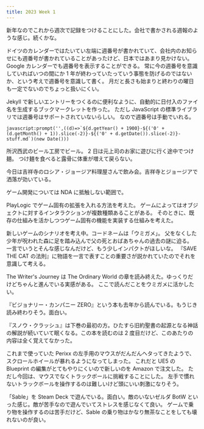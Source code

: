 ```yaml
---
title: 2023 Week 1
---
```


新年なのでこれから週次で記録をつけることにした。会社で書かされる週報のような感じ。続くかな。

ドイツのカレンダーではたいてい左端に週番号が書かれていて、会社内のお知らせにも週番号が書かれていることがあったけど、日本ではあまり見かけない。
Google カレンダーでも週番号を表示することができる。
常に今の週番号を意識していればいつの間にか 1 年が終わっていたっていう事態を防げるのではないか、という考えで週番号を意識して書く。
月だと長さも始まりと終わりの曜日も一定でないのでちょっと扱いにくい。

Jekyll で新しいエントリーをつくるのに便利なように、自動的に日付入のファイ名を生成するブックマークレットを作った。
ただし JavaScript の標準ライブラリでは週番号はサポートされていないらしい。
なので週番号は手動でいれる。

```
javascript:prompt('',((d)=>`${d.getYear() + 1900}-${('0' + (d.getMonth() + 1)).slice(-2)}-${('0' + d.getDate()).slice(-2)}-stuff.md`)(new Date()))
```

所沢西武のビール工房でビール。
2 日は元上司のお家に遊びに行く途中でつけ麺。
つけ麺を食べると露骨に体重が増えて戻らない。

今日は吉祥寺のロシア・ジョージア料理屋さんで飲み会。吉祥寺とジョージアで洒落が効いている。

ゲーム開発については NDA に抵触しない範囲で。

PlayLogic でゲーム固有の拡張を入れる方法を考えた。
ゲームによってはオブジェクトに対するインタラクションが複数種類あることがある。
そのときに、既存の仕組みを活かしつつゲーム固有の機能を実装する仕組みを考えた。

新しいゲームのシナリオを考え中。コードネームは「ウミガメ」。
父をなくした少年が呪われた森に足を踏み込んで父の死とおばあちゃんの過去の謎に迫る。
一言でいうとそんな感じなんだけど、もう少しインパクトがほしいな。
『SAVE THE CAT の法則』に物語を一言で表すことの重要さが説かれていたのでそれを意識して考える。

The Writer's Journey は The Ordinary World の章を読み終えた。ゆっくりだけどちゃんと進んでいる実感がある。
ここで読んだことをウミガメに活かしたい。

『ビジョナリー・カンパニー ZERO』という本も去年から読んでいる。もうじき読み終わりそう。面白い。

『スノウ・クラッシュ』は下巻の最初の方。ひたすら旧約聖書の起源となる神話の解説が続いていて眠くなる。この本を読むのは 2 度目だけど、このあたりの内容は全く覚えてなかった。

これまで使っていた Perixx の左手用のマウスがだんだんヘタってきたようで、スクロールホイールが暴れるようになってしまった。
これだと UE5 の Blueprint の編集がとてもやりにくいので新しいのを Amazon で注文した。
ただし今回は、マウスでなくトラックボールに挑戦することにした。
左手で慣れないトラックボールを操作するのは難しいけど頭にいい刺激になりそう。

「Sable」を Steam Deck で遊んでいる。面白い。敵のいないゼルダ BotW といった感じ。敵が苦手なので遊んでいてストレスを感じなくて良い。
ゲームで乗り物を操作するのは苦手だけど、Sable の乗り物はかなり無茶なことをしても壊れないのが良い。
